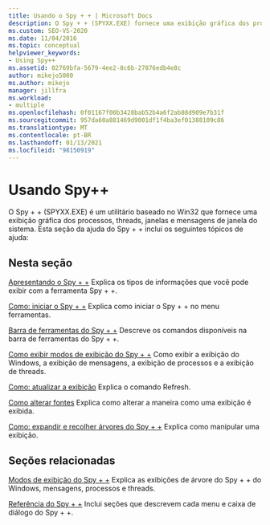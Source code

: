 ```yaml
---
title: Usando o Spy + + | Microsoft Docs
description: O Spy + + (SPYXX.EXE) fornece uma exibição gráfica dos processos do sistema, threads, janelas e mensagens de janela. Procure aqui links para artigos relevantes.
ms.custom: SEO-VS-2020
ms.date: 11/04/2016
ms.topic: conceptual
helpviewer_keywords:
- Using Spy++
ms.assetid: 02769bfa-5679-4ee2-8c6b-27876edb4e8c
author: mikejo5000
ms.author: mikejo
manager: jillfra
ms.workload:
- multiple
ms.openlocfilehash: 0f01167f00b3428bab52b4a6f2ab88d909e7b31f
ms.sourcegitcommit: 957da60a881469d9001df1f4ba3ef01388109c86
ms.translationtype: MT
ms.contentlocale: pt-BR
ms.lasthandoff: 01/13/2021
ms.locfileid: "98150919"
---
```

# <a name="using-spy"></a>Usando Spy++
O Spy + + (SPYXX.EXE) é um utilitário baseado no Win32 que fornece uma exibição gráfica dos processos, threads, janelas e mensagens de janela do sistema. Esta seção da ajuda do Spy + + inclui os seguintes tópicos de ajuda:

## <a name="in-this-section"></a>Nesta seção
 [Apresentando o Spy + +](../debugger/introducing-spy-increment.md) Explica os tipos de informações que você pode exibir com a ferramenta Spy + +.

 [Como: iniciar o Spy + +](../debugger/how-to-start-spy-increment.md) Explica como iniciar o Spy + + no menu ferramentas.

 [Barra de ferramentas do Spy + +](../debugger/spy-increment-toolbar.md) Descreve os comandos disponíveis na barra de ferramentas do Spy + +.

 [Como exibir modos de exibição do Spy + +](../debugger/how-to-display-spy-increment-views.md) Como exibir a exibição do Windows, a exibição de mensagens, a exibição de processos e a exibição de threads.

 [Como: atualizar a exibição](../debugger/how-to-refresh-the-view.md) Explica o comando Refresh.

 [Como alterar fontes](../debugger/how-to-change-fonts.md) Explica como alterar a maneira como uma exibição é exibida.

 [Como: expandir e recolher árvores do Spy + +](../debugger/how-to-expand-and-collapse-spy-increment-trees.md) Explica como manipular uma exibição.

## <a name="related-sections"></a>Seções relacionadas
 [Modos de exibição do Spy + +](../debugger/spy-increment-views.md) Explica as exibições de árvore do Spy + + do Windows, mensagens, processos e threads.

 [Referência do Spy + +](../debugger/spy-increment-reference.md) Inclui seções que descrevem cada menu e caixa de diálogo do Spy + +.